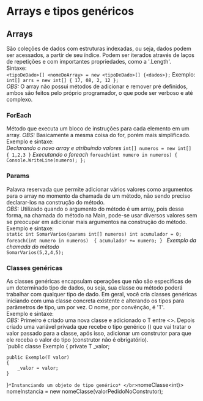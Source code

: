﻿# Arrays e tipos genéricos

## Arrays
São coleções de dados com estruturas indexadas, ou seja, dados podem ser acessados,
a partir de seu índice. Podem ser iterados através de laços de repetições e com 
importantes propriedades, como a '.Length'. </br>
Sintaxe: </br>
`<tipoDeDado>[] <nomeDoArray> = new <tipoDeDado>[] {<dados>};`
Exemplo:</br>
`int[] arrs = new int[]
  {
   17, 08, 2, 12
   };` </br>
*OBS:* O array não possui métodos de adicionar e remover pré definidos, ambos são feitos
pelo próprio programador, o que pode ser verboso e até complexo.

### ForEach
Método que executa um bloco de instruções para cada elemento em um array.
*OBS:* Basicamente a mesma coisa do for, porém mais simplificado.</br>
Exemplo e sintaxe: </br>
*Declarando o novo array e atribuindo valores*
`int[] numeros = new int[] 
{
1,2,3
}`
*Executando o foreach*
`foreach(int numero in numeros)
{
Console.WriteLine(numero);
};` 

### Params
Palavra reservada que permite adicionar vários valores como argumentos para o array
no momento da chamada de um método, não sendo preciso declarar-los na construção
do método.</br>
*OBS:* Utilizado quando o argumento do método é um array, pois dessa forma, 
na chamada do método na Main, pode-se usar diversos valores sem se preocupar em 
adicionar mais argumentos na construção do método.</br>
Exemplo e sintaxe: </br>
`static int SomarVarios(params int[] numeros)
int acumulador = 0;
foreach(int numero in numeros) 
{
acumulador += numero;
}
`
*Exemplo da chamada do método* </br>
`SomarVarios(5,2,4,5);`

### Classes genéricas
As classes genéricas encapsulam operações que não são específicas 
de um determinado tipo de dados, ou seja, sua classe ou método poderá trabalhar 
com qualquer tipo de dado. Em geral, você cria classes genéricas iniciando
com uma classe concreta existente e alterando os tipos para parâmetros 
de tipo, um por vez. O nome, por convênção, é 'T'. </br>
Exemplo e sintaxe: </br>
*OBS:* Primeiro é criado uma nova classe e adicionado o T entre <>. Depois criado
uma variável privada que recebe o tipo genérico (<T>) que vai tratar o valor passado
para a classe, após isso, adicionar um construtor para que ele receba o valor do
tipo <T> (construtor não é obrigatório).</br>
`public classe Exemplo<T>
{
	private T _valor;

	public Exemplo(T valor) 
	{
		_valor = valor;
	}

}`
*Instanciando um objeto de tipo genérico* </br>
`nomeClasse<int)> nomeInstancia = new nomeClasse<int>(valorPedidoNoConstrutor);
